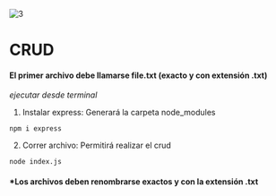 ![3](https://user-images.githubusercontent.com/68760595/132798420-ea3224c8-4d73-478e-8afd-2d42461268b8.png)

# CRUD

#### El primer archivo debe llamarse file.txt (exacto y con extensión .txt)

*ejecutar desde terminal*

1. Instalar express:
Generará la carpeta node_modules

```
npm i express
```

2. Correr archivo:
Permitirá realizar el crud

```
node index.js
```
#### *Los archivos deben renombrarse exactos y con la extensión .txt
